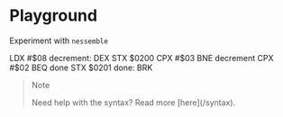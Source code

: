 # Playground

Experiment with `nessemble`

<div class="nessemble-assembler" data-opts='{"bare":true,"download":true,"pseudo":{"ease":false}}'>    LDX #$08
decrement:
    DEX
    STX $0200
    CPX #$03
    BNE decrement
    CPX #$02
    BEQ done
    STX $0201
done:
    BRK
</div>

> <div class="admonition note">
> <p class="admonition-title">Note</p>
> Need help with the syntax? Read more [here](/syntax).
> </div>
